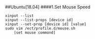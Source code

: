 ##Ubuntu[18.04] 
####1.Set Mouse Speed
```
xinput --list
xinput --list-props [device id]
xinput --set-prop [device id] [value]
sudo vim /ect/profile.d/mouse.sh
    [set mouse commond]
```



